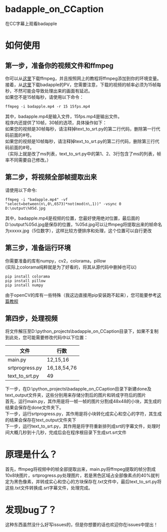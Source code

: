 # badapple_on_CCaption
在CC字幕上观看badapple
# 如何使用
## 第一步，准备你的视频文件和ffmpeg
你可以从[这里](https://ffmpeg.org/)下载ffmpeg，并且按照网上的教程将ffmpeg添加到你的环境变量。<br>
接着，从[这里](https://www.bilibili.com/video/BV1xx411c79H/)下载badapple的PV，您需要注意，下载的视频的帧率必须为15帧每秒，不然可能会导致处理出来的画面有延迟。<br>
如果您不是15帧每秒，请使用以下命令：
```
ffmpeg -i badapple.mp4 -r 15 15fps.mp4 
```
其中，badapple.mp4是输入文件，15fps.mp4是输出文件。<br>
程序内还提供了10帧，30帧的选项，具体操作如下：<br>
如果您的视频是30帧每秒，请注释掉text_to_srt.py的第二行代码，删除第一行代码前面的#号。<br>
如果您的视频是10帧每秒，请注释掉text_to_srt.py的第二行代码，删除第三行代码前面的#号。<br>
（实际上就是改了ms列表，text_to_srt.py中的第1、2、3行包含了ms的列表，帧率不同需要自己修改。）
## 第二步，将视频全部帧提取出来
请使用以下命令:<br>
```
ffmpeg -i "badapple.mp4" -vf "select=between(n\,0\,6573)*not(mod(n\,1))" -vsync 0 D:\output\%05d.jpg
```
其中，badapple.mp4是视频的位置，您最好使用绝对位置，最后面的D:\output\%05d.jpg是保存的位置，%05d.jpg可以让ffmpeg将提取出来的帧命名为xxxxx.jpg（5位数字），这样比较方便排序和处理，这个位置可以自行更改<br>
## 第三步，准备运行环境
你需要准备的库有numpy，cv2，colorama，pillow<br>
(实际上colorama纯粹就是为了好看的，将其从源代码中删掉也可以)
```
pip install colorama
pip install pillow
pip install numpy
```
由于openCV的库有一些特殊（我这边直接用pip安装跑不起来），您可能要参考[这篇教程](https://blog.csdn.net/m0_73767377/article/details/130072986)
## 第四步，处理视频
将文件解压至D:\python_projects\badapple_on_CCaption目录下，如果不复制到此处，您可能需要修改代码中以下位置：

|文件  |行数|
|---|---|
|main.py  |12,15,16|
|srtprogress.py  |16,18,54,76|
|text_to_srt.py  |49|

下一步，在D:\python_projects\badapple_on_CCaption目录下新建done及text_output文件夹，这些分别用来存储分割后的图片和转成字符后的图片<br>
首先，运行main.py，其作用是将一帧一帧的图片分割成48x48的小块，其生成的结果会保存在done文件夹下。<br>
下一步，运行srtprogress.py，其作用是将小块转化成实心和空心的字符，其生成的结果会保存在text_output文件夹下<br>
下一步，运行text_to_srt.py，其作用是将字符重新排列成srt的字幕文件，处理时间大概几秒到十几秒，完成后会在程序根目录下生成srt.srt文件<br>

# 原理是什么？
首先，ffmpeg将视频中的帧全部提取出来，main.py将ffmpeg提取的帧分割成10x8块图片，srtprogress.py处理图片，若是黑色区域占全部像素点的40%就判定为黑色像素，并转成实心和空心的方块保存在.txt文件中，最后text_to_srt.py将这些.txt文件转换成.srt字幕文件，处理完成。

# 发现bug了？
这种东西虽然没什么好写issues的，但是你想要的话也欢迎你在issues中提出！
